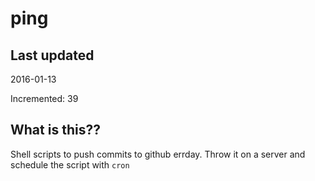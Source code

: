 # ping

## Last updated
2016-01-13

Incremented: 39

## What is this?? 
Shell scripts to push commits to github errday. Throw it on a server and schedule the script with `cron`
